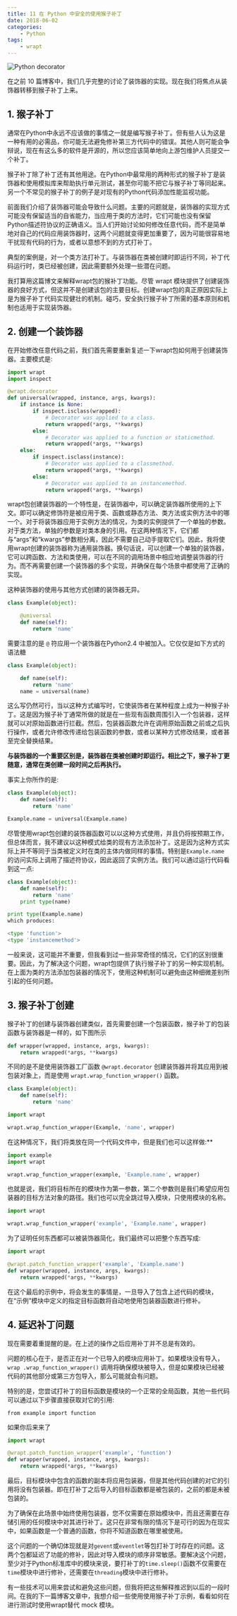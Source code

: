```yaml
---
title: 11 在 Python 中安全的使用猴子补丁
date: 2018-06-02
categories:
    - Python
tags:
    - wrapt
---
```

![Python decorator](/images/python/decorator.jpg)

在之前 10 篇博客中，我们几乎完整的讨论了装饰器的实现。现在我们将焦点从装饰器转移到猴子补丁上来。
<!-- more -->

## 1. 猴子补丁
通常在Python中永远不应该做的事情之一就是编写猴子补丁。但有些人认为这是一种有用的必需品，你可能无法避免修补第三方代码中的错误。其他人则可能会争辩说，现在有这么多的软件是开源的，所以您应该简单地向上游包维护人员提交一个补丁。

猴子补丁除了补丁还有其他用途。在Python中最常用的两种形式的猴子补丁是装饰器和使用模拟库来帮助执行单元测试，甚至你可能不把它与猴子补丁等同起来。另一个不常见的猴子补丁的例子是对现有的Python代码添加性能监视功能。

前面我们介绍了装饰器可能会导致什么问题。主要的问题就是，装饰器的实现方式可能没有保留适当的自省能力，当应用于类的方法时，它们可能也没有保留Python描述符协议的正确语义。当人们开始讨论如何修改任意代码，而不是简单地对自己的代码应用装饰器时，这两个问题就变得更加重要了，因为可能很容易地干扰现有代码的行为，或者以意想不到的方式打补丁。

典型的案例是，对一个类方法打补丁。与装饰器在类被创建时即运行不同，补丁代码运行时，类已经被创建，因此需要额外处理一些潜在问题。

我打算用这篇博文来解释wrapt包的猴补丁功能。尽管 wrapt 模块提供了创建装饰器的良好方式，但这并不是创建该包的主要目标。创建wrapt包的真正原因实际上是为猴子补丁代码实现健壮的机制。碰巧，安全执行猴子补丁所需的基本原则和机制也适用于实现装饰器。

## 2. 创建一个装饰器
在开始修改任意代码之前，我们首先需要重新复述一下wrapt包如何用于创建装饰器。主要模式是:

```python
import wrapt
import inspect

@wrapt.decorator
def universal(wrapped, instance, args, kwargs):
    if instance is None:
        if inspect.isclass(wrapped):
            # Decorator was applied to a class.
            return wrapped(*args, **kwargs)
        else:
            # Decorator was applied to a function or staticmethod.
            return wrapped(*args, **kwargs)
    else:
        if inspect.isclass(instance):
            # Decorator was applied to a classmethod.
            return wrapped(*args, **kwargs)
        else:
            # Decorator was applied to an instancemethod.
            return wrapped(*args, **kwargs)
```

wrapt包创建装饰器的一个特性是，在装饰器中，可以确定装饰器所使用的上下文。即可以确定修饰符是被应用于类、函数或静态方法、类方法或实例方法中的哪一个。对于将装饰器应用于实例方法的情况，为类的实例提供了一个单独的参数。对于类方法，单独的参数是对类本身的引用。在这两种情况下，它们都与“args”和“kwargs”参数相分离，因此不需要自己动手提取它们。因此，我将使用wrapt创建的装饰器称为通用装饰器。换句话说，可以创建一个单独的装饰器，它可以跨函数、方法和类使用，可以在不同的调用场景中相应地调整装饰器的行为。而不再需要创建一个装饰器的多个实现，并确保在每个场景中都使用了正确的实现。

这种装饰器的使用与其他方式创建的装饰器无异。

```python
class Example(object):

    @universal
    def name(self):
        return 'name'
```

需要注意的是 `@` 符应用一个装饰器在Python2.4 中被加入。它仅仅是如下方式的语法糖

```python
class Example(object):

    def name(self):
        return 'name'
    name = universal(name)
```

这么写仍然可行，当以这种方式编写时，它使装饰者在某种程度上成为一种猴子补丁。这是因为猴子补丁通常所做的就是在一些现有函数周围引入一个包装器，这样就可以对原始函数进行拦截。然后，包装器函数允许在调用原始函数之前或之后执行操作，或者允许修改传递给包装函数的参数，或者以某种方式修改结果，或者甚至完全替换结果。

**与装饰器的一个重要区别是，装饰器在类被创建时即运行。相比之下，猴子补丁更随意，通常在类创建一段时间之后再执行。**

事实上你所作的是:

```python
class Example(object):
    def name(self):
        return 'name'

Example.name = universal(Example.name)
```

尽管使用wrapt包创建的装饰器函数可以以这种方式使用，并且仍将按预期工作，但总体而言，我不建议以这种模式给类的现有方法添加补丁。这是因为这种方式实际上并不等同于当类被定义时在类的主体内做同样的事情。特别是`Example.name`的访问实际上调用了描述符协议，因此返回了实例方法。我们可以通过运行代码看到这一点:

```python
class Example(object):
    def name(self):
        return 'name'
    print type(name)

print type(Example.name)
which produces:

<type 'function'>
<type 'instancemethod'>
```

一般来说，这可能并不重要，但我看到过一些非常奇怪的情况，它们的区别很重要。因此，为了解决这个问题，wrapt包提供了执行猴子补丁的另一种实现机制。在上面为类的方法添加包装器的情况下，使用这种机制可以避免由这种细微差别所引起的任何问题。

## 3. 猴子补丁创建
猴子补丁的创建与装饰器创建类似，首先需要创建一个包装函数，猴子补丁的包装函数与装饰器是一样的，如下图所示

```python
def wrapper(wrapped, instance, args, kwargs):
    return wrapped(*args, **kwargs)
```

不同的是不是使用装饰器工厂函数 `@wrapt.decorator` 创建装饰器并将其应用到被包装对象上，而是使用 `wrapt.wrap_function_wrapper()` 函数。

```python
class Example(object):
    def name(self):
        return 'name'

import wrapt

wrapt.wrap_function_wrapper(Example, 'name', wrapper)
```

在这种情况下，我们将类放在同一个代码文件中，但是我们也可以这样做:**

```python
import example
import wrapt

wrapt.wrap_function_wrapper(example, 'Example.name', wrapper)
```
也就是说，我们将目标所在的模块作为第一参数，第二个参数则是我们希望应用包装器的目标方法对象的路径。我们也可以完全跳过导入模块，只使用模块的名称。

```python
import wrapt

wrapt.wrap_function_wrapper('example', 'Example.name', wrapper)
```

为了证明任何东西都可以被装饰器简化，我们最终可以把整个东西写成:

```python
import wrapt

@wrapt.patch_function_wrapper('example', 'Example.name')
def wrapper(wrapped, instance, args, kwargs):
    return wrapped(*args, **kwargs)
```

在这个最后的示例中，将会发生的事情是，一旦导入了包含上述代码的模块，在“示例”模块中定义的指定目标函数将自动地使用包装器函数进行修补。

## 4. 延迟补丁问题
现在需要着重提醒的是。在上述的操作之后应用补丁并不总是有效的。

问题的核心在于，是否正在对一个已导入的模块应用补丁。如果模块没有导入，`wrap .wrap_function_wrapper()` 调用将确保模块被导入，但是如果模块已经被代码的其他部分或第三方包导入，那么可能就会有问题。

特别的是，您尝试打补丁的目标函数是模块的一个正常的全局函数，其他一些代码可以通过以下步骤直接获取对它的引用:

`from example import function`

如果你后来来了

```python
import wrapt

@wrapt.patch_function_wrapper('example', 'function')
def wrapper(wrapped, instance, args, kwargs):
    return wrapped(*args, **kwargs)
```

最后，目标模块中包含的函数的副本将应用包装器，但是其他代码创建的对它的引用将没有包装器。即在打补丁之后导入的目标函数都是被包装的，之前的都是未被包装的。

为了确保在此场景中始终使用包装器，您不仅需要在原始模块中，而且还需要在存储引用的任何模块中对其进行补丁。这只在非常有限的情况下是可行的因为在现实中，如果函数是一个普通的函数，你将不知道函数在哪里被使用。

这个问题的一个确切体现就是对`gevent`或`eventlet`等包打补丁时存在的问题。这两个包都延迟了功能的修补，因此对导入模块的顺序非常敏感。要解决这个问题，至少对于Python标准库中的模块来说，要打补丁的`time.sleep()`函数不仅需要在`time`模块中进行修补，还需要在`threading`模块中进行修补。

有一些技术可以用来尝试和避免这些问题，但我将把这些解释推迟到以后的一段时间。在我的下一篇博客文章中，我想介绍一些使用使用猴子补丁示例，看看如何在进行测试时使用wrapt替代 mock 模块。
